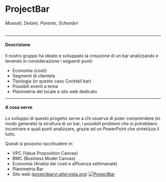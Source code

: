 # ProjectBar
###### Mussati, Delaini, Parente, Schembri

------------

#### Descrizione
Il nostro gruppo ha ideato e sviluppato la creazione di un bar analizzando e tenendo in considerazione i seguenti punti: 
- Economia (costi)
- Segmenti di clientela
- Tipologia (in questo caso Cocktail bar)
- Possibili eventi a tema
- Planimetria del locale e sito web dedicato

------------

#### A cosa serve
Lo sviluppo di questo progetto serve a chi osserva di poter comprendere (in modo generale) la struttura di un bar, i possibili problemi che si potrebbero incontrare e quali punti analizzare, grazie ad un PowerPoint che sintetizza il tutto.

Questi si possono racchiudere in:
- VPC (Value Proposition Canvas)
- BMC (Business Model Canvas)
- Economia (Analisi dei costi e affluenza settimanale)
- Planimetria Bar
- Sito web ([projectbarvr.altervista.org](http://projectbarvr.altervista.org "projectbarvr.altervista.org"))
[![ProjectBar](ProjectBar "ProjectBar")](https://github.com/Lucamst02/ProjectBar/issues/1#issue-824411548=true "ProjectBar")
